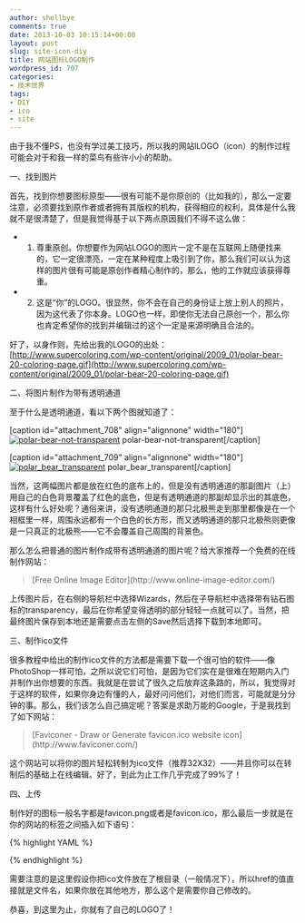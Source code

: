 ```yaml
---
author: shellbye
comments: true
date: 2013-10-03 10:15:14+00:00
layout: post
slug: site-icon-diy
title: 网站图标LOGO制作
wordpress_id: 707
categories:
- 技术世界
tags:
- DIY
- ico
- site
---
```


由于我不懂PS，也没有学过美工技巧，所以我的网站lLOGO（icon）的制作过程可能会对于和我一样的菜鸟有些许小小的帮助。

一、找到图片

首先，找到你想要图标原型——很有可能不是你原创的（比如我的），那么一定要注意，必须要找到原作者或者拥有其版权的机构，获得相应的权利，具体是什么我就不是很清楚了，但是我觉得基于以下两点原因我们不得不这么做：



	
  * 1. 尊重原创。你想要作为网站LOGO的图片一定不是在互联网上随便找来的，它一定很漂亮，一定在某种程度上吸引到了你，那么我们可以认为这样的图片很有可能是原创作者精心制作的，那么，他的工作就应该获得尊重。

	
  * 2. 这是“你”的LOGO。很显然，你不会在自己的身份证上放上别人的照片，因为这代表了你本身。LOGO也一样，即使你无法自己原创一个，那么你也肯定希望你的找到并编辑过的这个一定是来源明确且合法的。


好了，以身作则，先给出我的LOGO的出处：[http://www.supercoloring.com/wp-content/original/2009_01/polar-bear-20-coloring-page.gif](http://www.supercoloring.com/wp-content/original/2009_01/polar-bear-20-coloring-page.gif)

二、将图片制作为带有透明通道

至于什么是透明通道，看以下两个图就知道了：

[caption id="attachment_708" align="alignnone" width="180"][![polar-bear-not-transparent](http://baijianguo-mystorage.stor.sinaapp.com/uploads/2013/10/polar-bear-20-coloring-page-300x207.png)](http://baijianguo-mystorage.stor.sinaapp.com/uploads/2013/10/polar-bear-20-coloring-page.png) polar-bear-not-transparent[/caption]

[caption id="attachment_709" align="alignnone" width="180"][![polar_bear_transparent](http://baijianguo-mystorage.stor.sinaapp.com/uploads/2013/10/oie_transparent-300x207.png)](http://baijianguo-mystorage.stor.sinaapp.com/uploads/2013/10/oie_transparent.png) polar_bear_transparent[/caption]

当然，这两幅图片都是放在红色的底布上的，但是没有透明通道的那副图片（上）用自己的白色背景覆盖了红色的底色，但是有透明通道的那副却显示出的其底色，这样有什么好处呢？通俗来讲，没有透明通道的那只北极熊走到那里都像是在一个相框里一样，周围永远都有一个白色的长方形，而又透明通道的那只北极熊则更像是一只真正的北极熊——它不会覆盖自己周围的背景色。

那么怎么把普通的图片制作成带有透明通道的图片呢？给大家推荐一个免费的在线制作网站：


<blockquote>[Free Online Image Editor](http://www.online-image-editor.com/)</blockquote>


上传图片后，在右侧的导航栏中选择Wizards，然后在子导航栏中选择带有钻石图标的transparency，最后在你希望变得透明的部分轻轻一点就可以了。当然，把最终图片保存到本地还是需要点击左侧的Save然后选择下载到本地即可。

三、制作ico文件

很多教程中给出的制作ico文件的方法都是需要下载一个很可怕的软件——像PhotoShop一样可怕，之所以说它们可怕，是因为它们实在是很难在短期内入门并制作出你想要的东西。我就是在尝试了很久之后放弃这条路的，所以，我觉得对于这样的软件，如果你身边有懂的人，最好问问他们，对他们而言，可能就是分分钟的事。那么，我们该怎么自己搞定呢？答案是求助万能的Google，于是我找到了如下网站：


<blockquote>[Faviconer - Draw or Generate favicon.ico website icon](http://www.faviconer.com/)</blockquote>


这个网站可以将你的图片轻松转制为ico文件（推荐32X32）——并且你可以在转制后的基础上在线编辑。好了，到此为止工作几乎完成了99%了！

四、上传

制作好的图标一般名字都是favicon.png或者是favicon.ico，那么最后一步就是在你的网站的<head>标签之间插入如下语句：

{% highlight YAML %}

{% endhighlight %}

需要注意的是这里假设你把ico文件放在了根目录（一般情况下），所以href的值直接就是文件名，如果你放在其他地方，那么这个是需要你自己修改的。

恭喜，到这里为止，你就有了自己的LOGO了！
